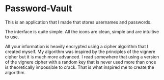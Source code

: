 # Password-Vault
This is an application that I made that stores usernames and passwords.

The interface is quite simple. All the icons are clean, simple and are intuitive to use.

All your information is heavily encrypted using a cipher algorithm that I created myself. My algorithm was inspired by the principles of the vignere cipher but it is much more advanced. I read somewhere that using a version of the vignere cipher with a random key that is never used more than once is theoretically impossible to crack. That is what inspired me to create the algorithm.
